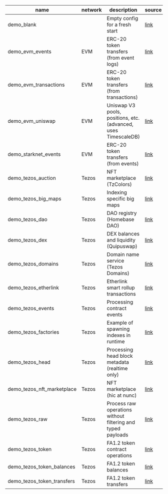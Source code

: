 <!-- markdownlint-disable first-line-h1 -->
| name | network | description | source |
|-|-|-|-|
| demo_blank |  | Empty config for a fresh start | [link](https://github.com/dipdup-io/dipdup/tree/8.0.0b1/src/demo_blank) |
| demo_evm_events | EVM | ERC-20 token transfers (from event logs) | [link](https://github.com/dipdup-io/dipdup/tree/8.0.0b1/src/demo_evm_events) |
| demo_evm_transactions | EVM | ERC-20 token transfers (from transactions) | [link](https://github.com/dipdup-io/dipdup/tree/8.0.0b1/src/demo_evm_transactions) |
| demo_evm_uniswap | EVM | Uniswap V3 pools, positions, etc. (advanced, uses TimescaleDB) | [link](https://github.com/dipdup-io/dipdup/tree/8.0.0b1/src/demo_evm_uniswap) |
| demo_starknet_events | EVM | ERC-20 token transfers (from events) | [link](https://github.com/dipdup-io/dipdup/tree/8.0.0b1/src/demo_starknet_events) |
| demo_tezos_auction | Tezos | NFT marketplace (TzColors) | [link](https://github.com/dipdup-io/dipdup/tree/8.0.0b1/src/demo_tezos_auction) |
| demo_tezos_big_maps | Tezos | Indexing specific big maps | [link](https://github.com/dipdup-io/dipdup/tree/8.0.0b1/src/demo_tezos_big_maps) |
| demo_tezos_dao | Tezos | DAO registry (Homebase DAO) | [link](https://github.com/dipdup-io/dipdup/tree/8.0.0b1/src/demo_tezos_dao) |
| demo_tezos_dex | Tezos | DEX balances and liquidity (Quipuswap) | [link](https://github.com/dipdup-io/dipdup/tree/8.0.0b1/src/demo_tezos_dex) |
| demo_tezos_domains | Tezos | Domain name service (Tezos Domains) | [link](https://github.com/dipdup-io/dipdup/tree/8.0.0b1/src/demo_tezos_domains) |
| demo_tezos_etherlink | Tezos | Etherlink smart rollup transactions | [link](https://github.com/dipdup-io/dipdup/tree/8.0.0b1/src/demo_tezos_etherlink) |
| demo_tezos_events | Tezos | Processing contract events | [link](https://github.com/dipdup-io/dipdup/tree/8.0.0b1/src/demo_tezos_events) |
| demo_tezos_factories | Tezos | Example of spawning indexes in runtime | [link](https://github.com/dipdup-io/dipdup/tree/8.0.0b1/src/demo_tezos_factories) |
| demo_tezos_head | Tezos | Processing head block metadata (realtime only) | [link](https://github.com/dipdup-io/dipdup/tree/8.0.0b1/src/demo_tezos_head) |
| demo_tezos_nft_marketplace | Tezos | NFT marketplace (hic at nunc) | [link](https://github.com/dipdup-io/dipdup/tree/8.0.0b1/src/demo_tezos_nft_marketplace) |
| demo_tezos_raw | Tezos | Process raw operations without filtering and typed payloads | [link](https://github.com/dipdup-io/dipdup/tree/8.0.0b1/src/demo_tezos_raw) |
| demo_tezos_token | Tezos | FA1.2 token contract operations | [link](https://github.com/dipdup-io/dipdup/tree/8.0.0b1/src/demo_tezos_token) |
| demo_tezos_token_balances | Tezos | FA1.2 token balances | [link](https://github.com/dipdup-io/dipdup/tree/8.0.0b1/src/demo_tezos_token_balances) |
| demo_tezos_token_transfers | Tezos | FA1.2 token transfers | [link](https://github.com/dipdup-io/dipdup/tree/8.0.0b1/src/demo_tezos_token_transfers) |
